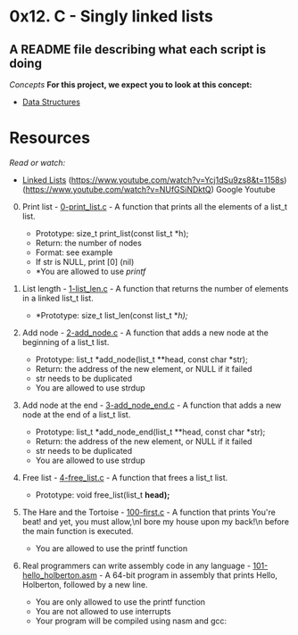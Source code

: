 # 0x12. C - Singly linked lists

## A README file describing what each script is doing
_Concepts_
__For this project, we expect you to look at this concept:__
 * [Data Structures](https://intranet.alxswe.com/concepts/120)
##
# Resources
_Read or watch:_

 * [Linked Lists](https://www.youtube.com/watch?v=udapt4FGY20&t=130s)
(https://www.youtube.com/watch?v=Ycj1dSu9zs8&t=1158s)
(https://www.youtube.com/watch?v=NUfGSiNDktQ)
Google
Youtube

   
0. Print list - [0-print_list.c](./0-print_list.c) - A function that prints all the elements of a list_t list.
	* Prototype: size_t print_list(const list_t *h);
	* Return: the number of nodes
	* Format: see example
	* If str is NULL, print [0] (nil)
	* *You are allowed to use *_printf_*

1. List length - [1-list_len.c](./1-list_len.c) - A function that returns the number of elements in a linked list_t list.
	* *Prototype: size_t list_len(const list_t **h);*

2. Add node - [2-add_node.c](./2-add_node.c) - A function that adds a new node at the beginning of a list_t list.
	* Prototype: list_t *add_node(list_t **head, const char *str);
	* Return: the address of the new element, or NULL if it failed
	* str needs to be duplicated
	* You are allowed to use strdup

3. Add node at the end - [3-add_node_end.c](./3-add_node_end.c) - A function that adds a new node at the end of a list_t list.
	* Prototype: list_t *add_node_end(list_t **head, const char *str);
	* Return: the address of the new element, or NULL if it failed
	* str needs to be duplicated
	* You are allowed to use strdup

4. Free list - [4-free_list.c](./4-free_list.c) - A function that frees a list_t list.
	* Prototype: void free_list(list_t **head);**

5. The Hare and the Tortoise - [100-first.c](./100-first.c) - A function that prints You're beat! and yet, you must allow,\nI bore my house upon my back!\n before the main function is executed.
	* You are allowed to use the printf function

6. Real programmers can write assembly code in any language - [101-hello_holberton.asm](./101-hello_holberton.asm) - A  64-bit program in assembly that prints Hello, Holberton, followed by a new line.
	* You are only allowed to use the printf function
	* You are not allowed to use interrupts
	* Your program will be compiled using nasm and gcc:

